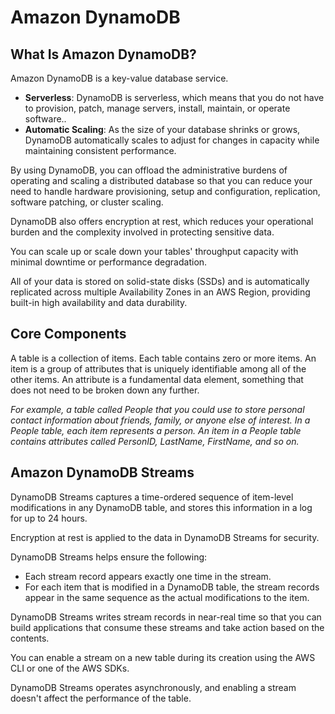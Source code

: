 # Amazon DynamoDB

## What Is Amazon DynamoDB?

Amazon DynamoDB is a key-value database service.

- **Serverless**: DynamoDB is serverless, which means that you do not have to provision, patch, manage servers, install, maintain, or operate software.. 
- **Automatic Scaling**: As the size of your database shrinks or grows, DynamoDB automatically scales to adjust for changes in capacity while maintaining consistent performance. 

By using DynamoDB, you can offload the administrative burdens of operating and scaling a distributed database so that you can reduce your need to handle hardware provisioning, setup and configuration, replication, software patching, or cluster scaling.

DynamoDB also offers encryption at rest, which reduces your operational burden and the complexity involved in protecting sensitive data. 

You can scale up or scale down your tables' throughput capacity with minimal downtime or performance degradation.

All of your data is stored on solid-state disks (SSDs) and is automatically replicated across multiple Availability Zones in an AWS Region, providing built-in high availability and data durability. 


## Core Components

A table is a collection of items. Each table contains zero or more items. An item is a group of attributes that is uniquely identifiable among all of the other items. An attribute is a fundamental data element, something that does not need to be broken down any further. 

*For example, a table called People that you could use to store personal contact information about friends, family, or anyone else of interest. In a People table, each item represents a person. An item in a People table contains attributes called PersonID, LastName, FirstName, and so on.*


## Amazon DynamoDB Streams

DynamoDB Streams captures a time-ordered sequence of item-level modifications in any DynamoDB table, and stores this information in a log for up to 24 hours.

Encryption at rest is applied to the data in DynamoDB Streams for security.

DynamoDB Streams helps ensure the following:
- Each stream record appears exactly one time in the stream.
- For each item that is modified in a DynamoDB table, the stream records appear in the same sequence as the actual modifications to the item.

DynamoDB Streams writes stream records in near-real time so that you can build applications that consume these streams and take action based on the contents.

You can enable a stream on a new table during its creation using the AWS CLI or one of the AWS SDKs.

DynamoDB Streams operates asynchronously, and enabling a stream doesn't affect the performance of the table.